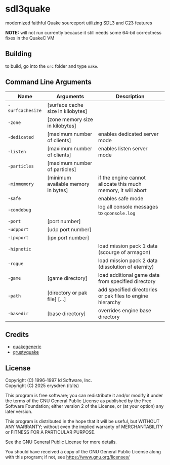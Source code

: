 # sdl3quake

modernized faithful Quake sourceport utilizing SDL3 and C23 features

**NOTE:** will not run currently because it still needs some 64-bit correctness
fixes in the QuakeC VM

## Building

to build, go into the `src` folder and type `make`.

## Command Line Arguments

| Name             | Arguments                             | Description                                                   |
|------------------|---------------------------------------|---------------------------------------------------------------|
| `-surfcachesize` | \[surface cache size in kilobytes\]   |                                                               |
| `-zone`          | \[zone memory size in kilobytes\]     |                                                               |
| `-dedicated`     | \[maximum number of clients\]         | enables dedicated server mode                                 |
| `-listen`        | \[maximum number of clients\]         | enables listen server mode                                    |
| `-particles`     | \[maximum number of particles\]       |                                                               |
| `-minmemory`     | \[minimum available memory in bytes\] | if the engine cannot allocate this much memory, it will abort |
| `-safe`          |                                       | enables safe mode                                             |
| `-condebug`      |                                       | log all console messages to `qconsole.log`                    |
| `-port`          | \[port number\]                       |                                                               |
| `-udpport`       | \[udp port number\]                   |                                                               |
| `-ipxport`       | \[ipx port number\]                   |                                                               |
| `-hipnotic`      |                                       | load mission pack 1 data (scourge of armagon)                 |
| `-rogue`         |                                       | load mission pack 2 data (dissolution of eternity)            |
| `-game`          | \[game directory\]                    | load additional game data from specified directory            |
| `-path`          | \[directory or pak file\] \[...\]     | add specified directories or pak files to engine hierarchy    |
| `-basedir`       | \[base directory\]                    | overrides engine base directory                               |

## Credits

- [quakegeneric](https://github.com/erysdren/quakegeneric)
- [qrustyquake](https://github.com/cyanbun96/qrustyquake)

## License

Copyright (C) 1996-1997 Id Software, Inc.\
Copyright (C) 2025 erysdren (it/its)

This program is free software; you can redistribute it and/or
modify it under the terms of the GNU General Public License
as published by the Free Software Foundation; either version 2
of the License, or (at your option) any later version.

This program is distributed in the hope that it will be useful,
but WITHOUT ANY WARRANTY; without even the implied warranty of
MERCHANTABILITY or FITNESS FOR A PARTICULAR PURPOSE.

See the GNU General Public License for more details.

You should have received a copy of the GNU General Public License
along with this program; if not, see https://www.gnu.org/licenses/
